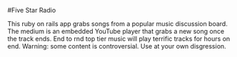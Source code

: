 #Five Star Radio

This ruby on rails app grabs songs from a popular music discussion board. The medium is an embedded YouTube player that grabs a new song once the track ends. End to rnd top tier music will play terrific tracks for hours on end. Warning: some content is controversial. Use at your own disgression.
